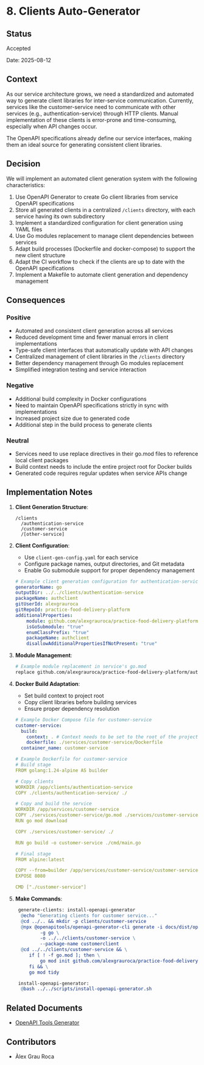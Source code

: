 
# 8. Clients Auto-Generator

## Status

Accepted

Date: 2025-08-12

## Context

As our service architecture grows, we need a standardized and automated way to generate client libraries for 
inter-service communication. Currently, services like the customer-service need to communicate with other services 
(e.g., authentication-service) through HTTP clients. Manual implementation of these clients is error-prone and 
time-consuming, especially when API changes occur.

The OpenAPI specifications already define our service interfaces, making them an ideal source for generating 
consistent client libraries.

## Decision

We will implement an automated client generation system with the following characteristics:

1. Use OpenAPI Generator to create Go client libraries from service OpenAPI specifications
2. Store all generated clients in a centralized `/clients` directory, with each service having its own subdirectory
3. Implement a standardized configuration for client generation using YAML files
4. Use Go modules replacement to manage client dependencies between services
5. Adapt build processes (Dockerfile and docker-compose) to support the new client structure
6. Adapt the CI workflow to check if the clients are up to date with the OpenAPI specifications
7. Implement a Makefile to automate client generation and dependency management

## Consequences

### Positive

- Automated and consistent client generation across all services
- Reduced development time and fewer manual errors in client implementations
- Type-safe client interfaces that automatically update with API changes
- Centralized management of client libraries in the `/clients` directory
- Better dependency management through Go modules replacement
- Simplified integration testing and service interaction

### Negative

- Additional build complexity in Docker configurations
- Need to maintain OpenAPI specifications strictly in sync with implementations
- Increased project size due to generated code
- Additional step in the build process to generate clients

### Neutral

- Services need to use replace directives in their go.mod files to reference local client packages
- Build context needs to include the entire project root for Docker builds
- Generated code requires regular updates when service APIs change

## Implementation Notes

1. **Client Generation Structure**:
   ```
   /clients
     /authentication-service
     /customer-service
     /[other-service]
   ```

2. **Client Configuration**:
    - Use `client-gen-config.yaml` for each service
    - Configure package names, output directories, and Git metadata
    - Enable Go submodule support for proper dependency management
    ```yaml
    # Example client generation configuration for authentication-service
    generatorName: go
    outputDir: ../../clients/authentication-service
    packageName: authclient
    gitUserId: alexgrauroca
    gitRepoId: practice-food-delivery-platform
    additionalProperties:
        module: github.com/alexgrauroca/practice-food-delivery-platform/authclient
        isGoSubmodule: "true"
        enumClassPrefix: "true"
        packageName: authclient
        disallowAdditionalPropertiesIfNotPresent: "true"

    ```

3. **Module Management**:
   ```bash
   # Example module replacement in service's go.mod
   replace github.com/alexgrauroca/practice-food-delivery-platform/authclient => ../../clients/authentication-service
   ```

4. **Docker Build Adaptation**:
    - Set build context to project root
    - Copy client libraries before building services
    - Ensure proper dependency resolution
    ```yaml
    # Example Docker Compose file for customer-service
    customer-service:
      build:
        context: . # Context needs to be set to the root of the project because of clients import
        dockerfile: ./services/customer-service/Dockerfile
      container_name: customer-service
    ```
   
    ```yaml
    # Example Dockerfile for customer-service
    # Build stage
    FROM golang:1.24-alpine AS builder

    # Copy clients
    WORKDIR /app/clients/authentication-service
    COPY ./clients/authentication-service/ ./

    # Copy and build the service
    WORKDIR /app/services/customer-service
    COPY ./services/customer-service/go.mod ./services/customer-service/go.sum ./
    RUN go mod download

    COPY ./services/customer-service/ ./

    RUN go build -o customer-service ./cmd/main.go

    # Final stage
    FROM alpine:latest

    COPY --from=builder /app/services/customer-service/customer-service .
    EXPOSE 8080

    CMD ["./customer-service"]
    ```

5. **Make Commands**:
   ```makefile
    generate-clients: install-openapi-generator
	 @echo "Generating clients for customer service..."
	 @cd ../.. && mkdir -p clients/customer-service
	 @npx @openapitools/openapi-generator-cli generate -i docs/dist/openapi.yaml \
    		-g go \
    		-o ../../clients/customer-service \
    		--package-name customerclient
	 @cd ../../clients/customer-service && \
		if [ ! -f go.mod ]; then \
			go mod init github.com/alexgrauroca/practice-food-delivery-platform/clients/customer-service; \
		fi && \
		go mod tidy

    install-openapi-generator:
     @bash ../../scripts/install-openapi-generator.sh
   ```

## Related Documents

- [OpenAPI Tools Generator](https://github.com/OpenAPITools/openapi-generator)

## Contributors

- Àlex Grau Roca